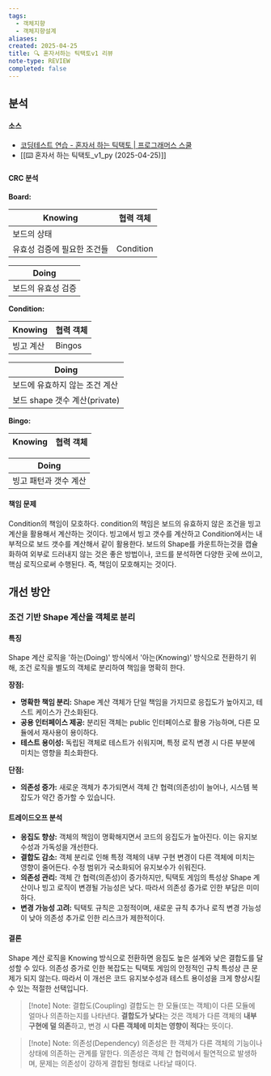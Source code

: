 ```yaml
---
tags:
  - 객체지향
  - 객체지향설계
aliases: 
created: 2025-04-25
title: 🔍 혼자서하는 틱택토v1 리뷰
note-type: REVIEW
completed: false
---
```



## 분석

#### 소스
- [코딩테스트 연습 - 혼자서 하는 틱택토 \| 프로그래머스 스쿨](https://school.programmers.co.kr/learn/courses/30/lessons/160585#)
- [[⌨️ 혼자서 하는 틱택토_v1_py (2025-04-25)]]

#### CRC 분석

**Board:**

| Knowing         | 협력 객체     |
| --------------- | --------- |
| 보드의 상태          |           |
| 유효성 검증에 필요한 조건들 | Condition |

| Doing      |
| ---------- |
| 보드의 유효성 검증 |

**Condition:**

| Knowing | 협력 객체  |
| ------- | ------ |
| 빙고 계산   | Bingos |

| Doing                   |
| ----------------------- |
| 보드에 유효하지 않는 조건 계산       |
| 보드 shape 갯수 계산(private) |

**Bingo:**

| Knowing      | 협력 객체 |
| ------------ | ----- |

| Doing        |
| ------------ |
| 빙고 패턴과 갯수 계산 |

#### 책임 문제

Condition의 책임이 모호하다. condition의 책임은 보드의 유효하지 않은 조건을 빙고 계산을 활용해서 계산하는 것이다. 빙고에서 빙고 갯수를 계산하고 Condition에서는 내부적으로 보드 갯수를 계산해서 같이 활용한다. 보드의 Shape를 카운트하는것을 캡슐화하여 외부로 드러내지 않는 것은 좋은 방법이나, 코드를 분석하면 다양한 곳에 쓰이고, 핵심 로직으로써 수행된다. 즉, 책임이 모호해지는 것이다. 

## 개선 방안

### 조건 기반 Shape 계산을 객체로 분리

#### 특징

Shape 계산 로직을 '하는(Doing)' 방식에서 '아는(Knowing)' 방식으로 전환하기 위해, 조건 로직을 별도의 객체로 분리하여 책임을 명확히 한다.

**장점:**
- **명확한 책임 분리:** Shape 계산 객체가 단일 책임을 가지므로 응집도가 높아지고, 테스트 케이스가 간소화된다.
- **공용 인터페이스 제공:** 분리된 객체는 public 인터페이스로 활용 가능하며, 다른 모듈에서 재사용이 용이하다.
- **테스트 용이성:** 독립된 객체로 테스트가 쉬워지며, 특정 로직 변경 시 다른 부분에 미치는 영향을 최소화한다.

**단점:**

- **의존성 증가:** 새로운 객체가 추가되면서 객체 간 협력(의존성)이 늘어나, 시스템 복잡도가 약간 증가할 수 있습니다.

#### 트레이드오프 분석

- **응집도 향상:** 객체의 책임이 명확해지면서 코드의 응집도가 높아진다. 이는 유지보수성과 가독성을 개선한다.
- **결합도 감소:** 객체 분리로 인해 특정 객체의 내부 구현 변경이 다른 객체에 미치는 영향이 줄어든다. 수정 범위가 국소화되어 유지보수가 쉬워진다.
- **의존성 관리:** 객체 간 협력(의존성)이 증가하지만, 틱택토 게임의 특성상 Shape 계산이나 빙고 로직이 변경될 가능성은 낮다. 따라서 의존성 증가로 인한 부담은 미미하다.
- **변경 가능성 고려:** 틱택토 규칙은 고정적이며, 새로운 규칙 추가나 로직 변경 가능성이 낮아 의존성 추가로 인한 리스크가 제한적이다.

#### 결론

Shape 계산 로직을 Knowing 방식으로 전환하면 응집도 높은 설계와 낮은 결합도를 달성할 수 있다. 의존성 증가로 인한 복잡도는 틱택토 게임의 안정적인 규칙 특성상 큰 문제가 되지 않는다. 따라서 이 개선은 코드 유지보수성과 테스트 용이성을 크게 향상시킬 수 있는 적절한 선택입니다.

>[!note] Note: 결합도(Coupling)
>결합도는 한 모듈(또는 객체)이 다른 모듈에 얼마나 의존하는지를 나타낸다. **결합도가 낮다**는 것은 객체가 다른 객체의 **내부 구현에 덜 의존**하고, 변경 시 **다른 객체에 미치는 영향이 적다**는 뜻이다.
>

>[!note] Note: 의존성(Dependency)
>의존성은 한 객체가 다른 객체의 기능이나 상태에 의존하는 관계를 말한다. 의존성은 객체 간 협력에서 필연적으로 발생하며, 문제는 의존성이 강하게 결합된 형태로 나타날 때이다.


